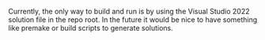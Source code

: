 Currently, the only way to build and run is by using the Visual Studio 2022 solution file in the repo root.
In the future it would be nice to have something like premake or build scripts to generate solutions.